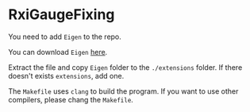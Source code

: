 # RxiGaugeFixing

You need to add ```Eigen``` to the repo.

You can download ```Eigen``` [here](http://bitbucket.org/eigen/eigen/get/3.3.7.tar.bz2).

Extract the file and copy ```Eigen``` folder to the ```./extensions``` folder. If there doesn't exists ```extensions```, add one.

The ```Makefile``` uses ```clang``` to build the program. If you want to use other compilers, please chang the ```Makefile```.
